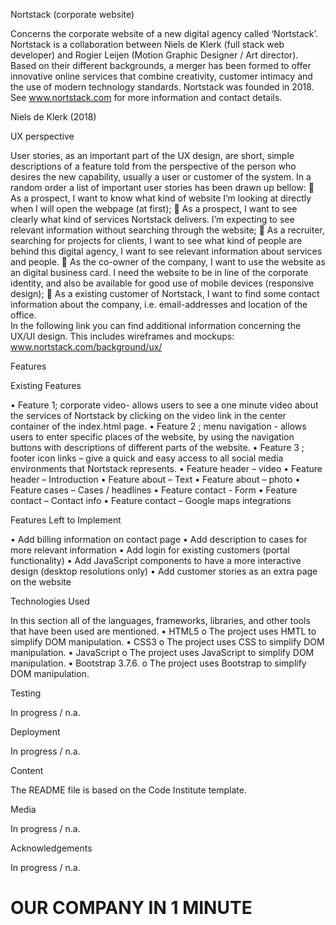 Nortstack (corporate website)

Concerns the corporate website of a new digital agency called  ‘Nortstack’. Nortstack is a collaboration between Niels de Klerk (full stack web developer) and Rogier Leijen (Motion Graphic Designer / Art director). Based on their different backgrounds, a merger has been formed to offer innovative online services that combine creativity, customer intimacy and the use of modern technology standards. 
Nortstack was founded in 2018. See www.nortstack.com for more information and contact details. 

Niels de Klerk (2018) 

UX perspective 

User stories, as an important part of the UX design, are short, simple descriptions of a feature told from the perspective of the person who desires the new capability, usually a user or customer of the system. In a random order a list of important user stories has been drawn up bellow: 
	As a prospect, I want to know what kind of website I’m looking at directly when I will open the webpage (at first); 
	As a prospect, I want to see clearly what kind of services Nortstack delivers. I’m expecting to see relevant information without searching through the website; 
	As a recruiter, searching for projects for clients, I want to see what kind of people are behind this digital agency, I want to see relevant information about services and people. 
	As the co-owner of the company, I want to use the website as an digital business card. I need the website to be in line of the corporate identity, and also be available for good use of mobile devices (responsive design); 
	As a existing customer of Nortstack, I want to find some contact information about the company, i.e. email-addresses and location of the office.  
In the following link you can find additional information concerning the UX/UI design. This includes wireframes and mockups: www.nortstack.com/background/ux/ 

Features

Existing Features

•	Feature 1; corporate video- allows users to see a one minute video about the services of Nortstack by clicking on the video link in the center container of the index.html page. 
•	Feature 2 ; menu navigation - allows users to enter specific places of the website, by using the navigation buttons with descriptions of different parts of the website. 
•	Feature 3 ; footer icon links – give a quick and easy access to all social media environments that Nortstack represents. 
•	Feature header – video 
•	Feature header – Introduction
•	Feature about – Text
•	Feature about – photo
•	Feature cases –  Cases / headlines
•	Feature contact -  Form
•	Feature contact – Contact info
•	Feature contact – Google maps integrations

Features Left to Implement

•	Add billing information on contact page
•	Add description to cases for more relevant information
•	Add login for existing customers (portal functionality) 
•	Add JavaScript components to have a more interactive design (desktop resolutions only)
•	Add customer stories as an extra page on the website 

Technologies Used

In this section all of the languages, frameworks, libraries, and other tools that have been used are mentioned. 
•	HTML5
o	The project uses HMTL to simplify DOM manipulation.
•	CSS3
o	The project uses CSS to simplify DOM manipulation.
•	JavaScript 
o	The project uses JavaScript to simplify DOM manipulation.
•	Bootstrap 3.7.6.
o	The project uses Bootstrap to simplify DOM manipulation.

Testing

In progress / n.a.

Deployment

In progress / n.a.

Content

The README file is based on the Code Institute template.

Media

In progress / n.a.

Acknowledgements

In progress / n.a.

<h1 class="section-heading uppercase">OUR COMPANY IN 1 MINUTE</h1>